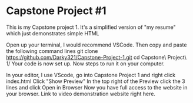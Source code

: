 # Capstone Project #1
This is my Capstone project 1. It's a simplified version of "my resume" which just demonstrates simple HTML

Open up your terminal, I would recommend VSCode. Then copy and paste the following command lines
git clone https://github.com/Darky321/Capstone-Project-1.git
cd Capstone\ Project\ 1/
Your code is now set up. Now steps to run it on your computer.

In your editor, I use VScode, go into Capstone Project 1 and right click index.html
Click "Show Preview"
In the top right of the Preview click the 3 lines and click Open in Browser Now you have full access to the website in your browser.
Link to video demonstration website right here.
